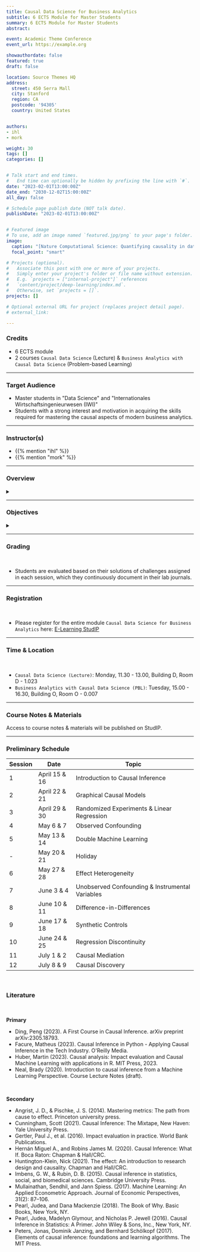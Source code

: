 ```yaml
---
title: Causal Data Science for Business Analytics
subtitle: 6 ECTS Module for Master Students
summary: 6 ECTS Module for Master Students
abstract: 

event: Academic Theme Conference
event_url: https://example.org

showauthordate: false
featured: true
draft: false

location: Source Themes HQ
address:
  street: 450 Serra Mall
  city: Stanford
  region: CA
  postcode: '94305'
  country: United States


authors:
- ihl
- mork

weight: 30
tags: []
categories: []


# Talk start and end times.
#   End time can optionally be hidden by prefixing the line with `#`.
date: "2023-02-01T13:00:00Z"
date_end: "2030-12-02T15:00:00Z"
all_day: false

# Schedule page publish date (NOT talk date).
publishDate: "2023-02-01T13:00:00Z"


# Featured image
# To use, add an image named `featured.jpg/png` to your page's folder. 
image:
  caption: "[Nature Computational Science: Quantifying causality in data science with quasi-experiments](https://www.nature.com/articles/s43588-020-00005-8)"
  focal_point: "smart"

# Projects (optional).
#   Associate this post with one or more of your projects.
#   Simply enter your project's folder or file name without extension.
#   E.g. `projects = ["internal-project"]` references 
#   `content/project/deep-learning/index.md`.
#   Otherwise, set `projects = []`.
projects: []

# Optional external URL for project (replaces project detail page).
# external_link: 

---
```


### Credits

* 6 ECTS module
* 2 courses `Causal Data Science` (Lecture) & `Business Analytics with Causal Data Science` (Problem-based Learning)

***

### Target Audience

* Master students in "Data Science" and "Internationales Wirtschaftsingenieurwesen (IWI)"
* Students with a strong interest and motivation in acquiring the skills required for mastering the causal aspects of modern business analytics.

***

### Instructor(s)

* {{% mention "ihl" %}}
* {{% mention "mork" %}}


***

### Overview
<details class="description" close><summary data-close="Show" data-open="Hide"></summary>

Most managerial decision problems require answers to questions such as “what happens to Y if we do X?”, or “was it X that caused Y to change?” In other words, practical business decision-making requires knowledge about cause-and-effect. While most data science and machine learning approaches are designed to efficiently detect patterns in high-dimensional data, they are not able to distinguish causal relationships from simple correlations. That means, commonly used approaches to business analytics often fall short to provide decision makers with important causal knowledge. Therefore, many leading companies currently try to develop specific causal data science capabilities.
<br><br>
This module will provide an introduction into the topic of causal inference with the help of modern data science and machine learning approaches and with a focus on applications to practical business problems from various management areas. Based on an overarching framework for causal data science, the course will guide students to detect sources of confounding influence factors, understand the problem of selective measurement in data collection, and extrapolate causal knowledge across different business contexts. We also cover several tools for causal inference, such as A/B testing and experiments, difference-in-differences, instrumental variables, matching, regression discontinuity designs, etc. A variety of hands-on examples will be discussed that allow students to apply their newly obtained knowledge and carry out state-of-the-art causal analyses by themselves.
</details>

***

### Objectives

<details class="description" close><summary data-close="Show" data-open="Hide"></summary>

After completing this module, students will be able to:

* Understand the difference between "correlation” and “causation" 
* Understand the shortcomings of current correlation-based approaches
* Develop causal knowledge relevant for specific data-driven decisions
* Formalize intuition about causal relationships using a "language" of causality
* Derive causal hypotheses that can be tested with data
* Discuss the conceptual ideas behind state-of-the-art causal data science tools and algorithms
* Carry out causal data analyses with state-of-the-art tools





</details>


***

### Grading

<br>

* Students are evaluated based on their solutions of challenges assigned in each session, which they continuously document in their lab journals.

***

### Registration

<br>

* Please register for the entire module `Causal Data Science for Business Analytics` here: [E-Learning StudIP](https://e-learning.tuhh.de/studip/dispatch.php/course/details?sem_id=08b87444fd3c7f7e5f8ce7f348e53d6a&again=yes)

***

### Time & Location

<br>

* `Causal Data Science (Lecture)`: Monday, 11.30 - 13.00, Building D, Room D - 1.023
* `Business Analytics with Causal Data Science (PBL)`: Tuesday, 15.00 - 16.30, Building O, Room O - 0.007

***

### Course Notes & Materials

Access to course notes & materials will be published on StudIP.

***

### Preliminary Schedule


| Session | Date | Topic |
| --- | --- | --- |
| 1 | April 15 & 16 | Introduction to Causal Inference |
| 2 | April 22 & 21 | Graphical Causal Models |
| 3 | April 29 & 30 | Randomized Experiments & Linear Regression |
| 4 | May 6 & 7 | Observed Confounding |
| 5 | May 13 & 14 | Double Machine Learning | 
| - | May 20 & 21 | Holiday |
| 6 | May 27 & 28 | Effect Heterogeneity |
| 7 | June 3 & 4 | Unobserved Confounding & Instrumental Variables |
| 8 | June 10 & 11 | Difference-in-Differences |
| 9 | June 17 & 18 | Synthetic Controls |
| 10 | June 24 & 25 | Regression Discontinuity |
| 11 | July 1 & 2 | Causal Mediation  |
| 12 | July 8 & 9 | Causal Discovery |

<br>


### Literature

<br>

**Primary**
* Ding, Peng (2023). A First Course in Causal Inference. arXiv preprint arXiv:2305.18793.
* Facure, Matheus (2023). Causal Inference in Python - Applying Causal Inference in the Tech Industry. O'Reilly Media.
* Huber, Martin (2023). Causal analysis: Impact evaluation and Causal Machine Learning with applications in R. MIT Press, 2023.
* Neal, Brady (2020). Introduction to causal inference from a Machine Learning Perspective. Course Lecture Notes (draft).

<br>

**Secondary**
* Angrist, J. D., & Pischke, J. S. (2014). Mastering metrics: The path from cause to effect. Princeton university press.
* Cunningham, Scott (2021). Causal Inference: The Mixtape, New Haven: Yale University Press.
* Gertler, Paul J., et al. (2016). Impact evaluation in practice. World Bank Publications.
* Hernán Miguel A., and Robins James M. (2020). Causal Inference: What If. Boca Raton: Chapman & Hall/CRC.
* Huntington-Klein, Nick (2021). The effect: An introduction to research design and causality. Chapman and Hall/CRC.
* Imbens, G. W., & Rubin, D. B. (2015). Causal inference in statistics, social, and biomedical sciences. Cambridge University Press.
* Mullainathan, Sendhil, and Jann Spiess. (2017). Machine Learning: An Applied Econometric Approach. Journal of Economic Perspectives, 31(2): 87–106.
* Pearl, Judea, and Dana Mackenzie (2018). The Book of Why. Basic Books, New York, NY.
* Pearl, Judea, Madelyn Glymour, and Nicholas P. Jewell (2016). Causal Inference in Statistics: A Primer. John Wiley & Sons, Inc., New York, NY.
* Peters, Jonas, Dominik Janzing, and Bernhard Schölkopf (2017). Elements of causal inference: foundations and learning algorithms. The MIT Press.


